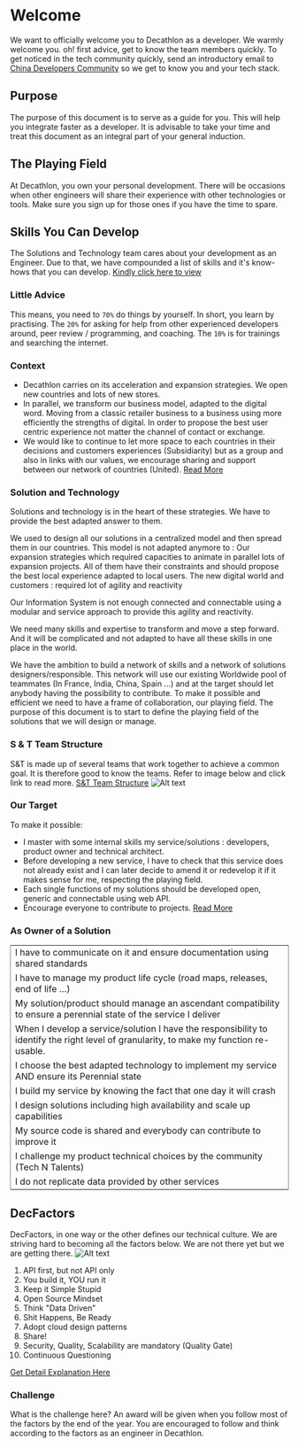 # Welcome
We want to officially welcome you to Decathlon as a developer. We warmly welcome you. oh! first advice,
get to know the team members quickly. To get noticed in the tech community quickly, send an introductory
email to <a href ="mailto:cndevs@decathlon.net">China Developers Community</a> so we get to know you and your tech stack.

## Purpose
The purpose of this document is to serve as a guide for you. This will help you integrate faster as a developer. It is advisable to take your time and treat this document as an integral part of your general induction.

## The Playing Field
At Decathlon, you own your personal development. There will be occasions when other engineers will share their experience with other technologies or tools. 
Make sure you sign up for those ones if you have the time to spare.  

## Skills You Can Develop
The Solutions and Technology team cares about your development as an Engineer. Due to that, we have compounded a list of skills and it's know-hows that
you can develop. 
[Kindly click here to view](https://docs.google.com/document/d/14qkhAFupN_Kb3_HYKVU2pqwgId4RJVPqH5xgf1FHYfk/edit?ts=5c173aaa)

### Little Advice
This means, you need to ```70%``` do things by yourself. In short, you learn by practising. The
```20%``` for asking for help from other experienced developers around, peer review / programming, and coaching. The ```10%``` is for trainings and
 searching the internet.

### Context 
* Decathlon carries on its acceleration and expansion strategies. We open new countries and lots of new stores.
* In parallel, we transform our business model, adapted to the digital word. Moving from a classic retailer business to a business using more efficiently the strengths of digital. In order to propose the best user centric experience not matter the channel of contact or exchange.
* We would like to continue to let more space to each countries in their decisions and customers experiences (Subsidiarity) but as a group and also in links with our values, we encourage sharing and support between our network of countries (United).
[Read More](https://freethegame.decathlon.com)

### Solution and Technology 
Solutions and technology is in the heart of these strategies. We have to provide the best adapted answer to them.

We used to design all our solutions in a centralized model and then spread them in our countries. This model is not adapted anymore to :
Our expansion strategies which required capacities to animate in parallel lots of expansion projects. All of them have their constraints and should propose the best local experience adapted to local users.
The new digital world and customers : required lot of agility and reactivity

Our Information System is not enough connected and connectable using a modular and service approach to provide this agility and reactivity.

We need many skills and expertise to transform and move a step forward. And it will be complicated and not adapted to have all these skills in one place in the world. 

We have the ambition to build a network of skills and a network of solutions designers/responsible. 
This network will use our existing Worldwide pool of teammates (In France, India, China, Spain …)  and at the target should let anybody having the possibility to contribute.
To make it possible and efficient we need to have a frame of collaboration, our playing field. 
The purpose of this document is to start to define the playing field of the solutions that we will design or manage. 

### S & T Team Structure
S&T is made up of several teams that work together to achieve a common goal.
It is therefore good to know the teams. 
Refer to image below and click link to read more. 
[ S&T Team Structure](https://docs.google.com/presentation/d/1yGgW5zx-xxaTk3D7DbZax8-UboDiSvoevMigPWWOQxo/edit#slide=id.g4702197040_0_249)
![Alt text](/dev-doc/images/TeamStructure.PNG)

### Our Target
To make it possible:
* I master with some internal skills my service/solutions : developers, product owner and technical architect.
* Before developing a new service, I have to check that this service does not already exist and I can later decide to amend it or redevelop it if it makes sense for me, respecting the playing field.
* Each single functions of my solutions should be developed open, generic and connectable using web API.
* Encourage everyone to contribute to projects.
[Read More](https://freethegame.decathlon.com)

### As Owner of a Solution
<table rules ="COLS">
  <tr>
    <td>I have to communicate on it and ensure documentation using shared standards</td>
  </tr>
  <tr>
    <td>I have to manage my product life cycle (road maps, releases, end of life …)</td>
  </tr>
  <tr>
    <td>My solution/product should manage an ascendant compatibility to ensure a perennial state of the service I deliver</td>
  </tr>
  <tr>
    <td>When I develop a service/solution I have the responsibility to identify the right level of granularity, to make my function re-usable.</td>
  </tr>
  <tr>
    <td>
I choose the best adapted technology to implement my service AND ensure its Perennial state</td>
  </tr>
  <tr>
    <td>
I build my service by knowing the fact that one day it will crash</td>
  </tr>
  <tr>
    <td>
 I design solutions including high availability and scale up capabilities</td>
  </tr>
  <tr>
    <td>
My source code is shared and everybody can contribute to improve it</td>
  </tr>
  <tr>
    <td>
I challenge my product technical choices by the community (Tech N Talents)</td>
  </tr>
  <tr>
    <td>I do not replicate data provided by other services</td>
  </tr>
 </table>


## DecFactors
DecFactors, in one way or the other defines our technical culture. We are striving 
hard to becoming all the factors below. We are not there yet but we are getting there. 
![Alt text](/dev-doc/images/DecFactors.png)

1. API first, but not API only
2. You build it, YOU run it
3. Keep it Simple Stupid
4. Open Source Mindset
5. Think "Data Driven"
6. Shit Happens, Be Ready
7. Adopt cloud design patterns
8. Share! 
9. Security, Quality, Scalability are mandatory (Quality Gate)
10. Continuous Questioning

[Get Detail Explanation Here](https://docs.google.com/presentation/d/1AYCrIaJ_XPDVk7MYz5VFxTbBqU_2ltlC9RJAA4gVUhI/edit#slide=id.g35592c7c42_0_0)

### Challenge
What is the challenge here? 
An award will be given when you follow most of the factors by the end of the year. 
You are encouraged to follow and think according to the factors as an engineer in Decathlon. 